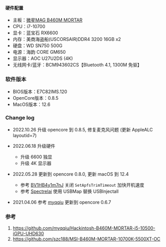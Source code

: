 #### 硬件配置

+ 主板：[微星MAG B460M MORTAR](https://cn.msi.com/Motherboard/MAG-B460M-MORTAR/Specification)
+ CPU：i7-10700
+ 显卡：蓝宝石 RX6600
+ 内存：美商海盗船(USCORSAIR)DDR4 3200 16GB x2
+ 硬盘：WD SN750 500G
+ 电源：海韵 CORE GM650
+ 显示器：AOC U27U2DS (4K)
+ 无线网卡/蓝牙：BCM943602CS【Bluetooth 4.1, 1300M 免驱】

### 软件版本

+ BIOS版本：E7C82IMS.120
+ OpenCore版本：0.8.5
+ MacOS版本：12.6

### Change log

+ 2022.10.26 升级 opencore 到 0.8.5, 修复麦克风问题 (更新 AppleALC layoutid=7)
+ 2022.06.18 升级硬件
  + 升级 6600 独显
  + 升级 4K 显示器

+ 2022.05.28 更新到 opencore 0.8.0, 更新 macOS 到 12.4
  + 参考 [BV1HB4y1m7nJ](https://www.bilibili.com/video/BV1HB4y1m7nJ) 关闭 `SetApfsTrimTimeout` 加快开机速度
  + 参考 [Spectrelai](https://github.com/Spectrelai/Hackintosh-B460M-MORTAR-WIFI) 使用 USBMap 替换 USBInjectall
+ 2021.04.06 参考 [myqqiu](https://github.com/myqqiu/Hackintosh-B460M-MORTAR-i5-10500-iGPU-UHD630) 更新到 opencore 0.6.7
### 参考

1. <https://github.com/myqqiu/Hackintosh-B460M-MORTAR-i5-10500-iGPU-UHD630>
2. <https://github.com/szc188/MSI-B460M-MORTAR-10700K-5500XT-OC>

